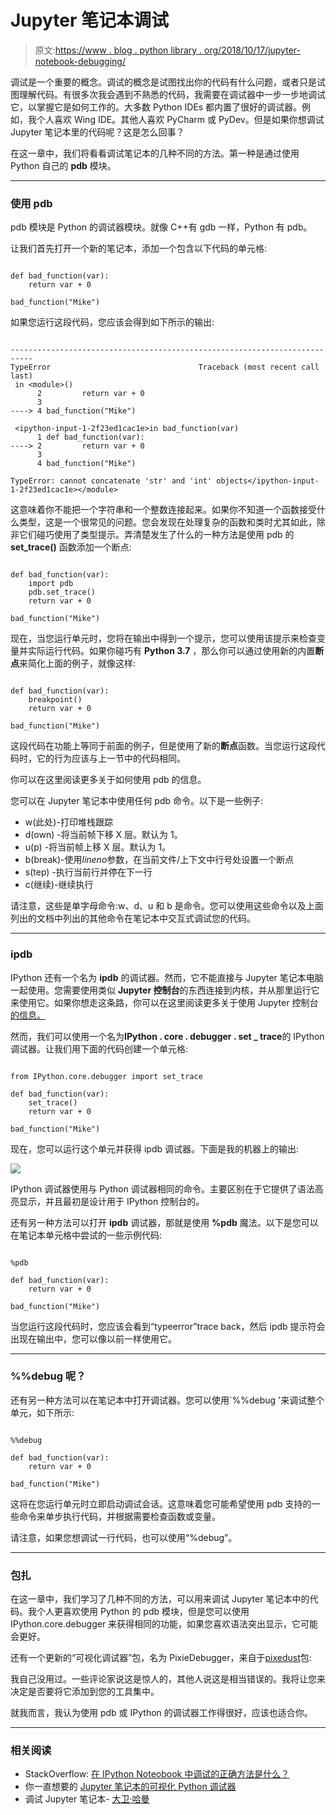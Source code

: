 # Jupyter 笔记本调试

> 原文:[https://www . blog . python library . org/2018/10/17/jupyter-notebook-debugging/](https://www.blog.pythonlibrary.org/2018/10/17/jupyter-notebook-debugging/)

调试是一个重要的概念。调试的概念是试图找出你的代码有什么问题，或者只是试图理解代码。有很多次我会遇到不熟悉的代码，我需要在调试器中一步一步地调试它，以掌握它是如何工作的。大多数 Python IDEs 都内置了很好的调试器。例如，我个人喜欢 Wing IDE。其他人喜欢 PyCharm 或 PyDev。但是如果你想调试 Jupyter 笔记本里的代码呢？这是怎么回事？

在这一章中，我们将看看调试笔记本的几种不同的方法。第一种是通过使用 Python 自己的 **pdb** 模块。

* * *

### 使用 pdb

pdb 模块是 Python 的调试器模块。就像 C++有 gdb 一样，Python 有 pdb。

让我们首先打开一个新的笔记本，添加一个包含以下代码的单元格:

```

def bad_function(var):
    return var + 0

bad_function("Mike")

```

如果您运行这段代码，您应该会得到如下所示的输出:

```

---------------------------------------------------------------------------
TypeError                                 Traceback (most recent call last)
 in <module>()
      2         return var + 0
      3 
----> 4 bad_function("Mike")

 <ipython-input-1-2f23ed1cac1e>in bad_function(var)
      1 def bad_function(var):
----> 2         return var + 0
      3 
      4 bad_function("Mike")

TypeError: cannot concatenate 'str' and 'int' objects</ipython-input-1-2f23ed1cac1e></module> 
```

这意味着你不能把一个字符串和一个整数连接起来。如果你不知道一个函数接受什么类型，这是一个很常见的问题。您会发现在处理复杂的函数和类时尤其如此，除非它们碰巧使用了类型提示。弄清楚发生了什么的一种方法是使用 pdb 的 **set_trace()** 函数添加一个断点:

```

def bad_function(var):
    import pdb
    pdb.set_trace()
    return var + 0

bad_function("Mike")

```

现在，当您运行单元时，您将在输出中得到一个提示，您可以使用该提示来检查变量并实际运行代码。如果你碰巧有 **Python 3.7** ，那么你可以通过使用新的内置**断点**来简化上面的例子，就像这样:

```

def bad_function(var):
    breakpoint()
    return var + 0

bad_function("Mike")

```

这段代码在功能上等同于前面的例子，但是使用了新的**断点**函数。当您运行这段代码时，它的行为应该与上一节中的代码相同。

你可以在这里阅读更多关于如何使用 pdb 的信息。

您可以在 Jupyter 笔记本中使用任何 pdb 命令。以下是一些例子:

*   w(此处)-打印堆栈跟踪
*   d(own) -将当前帧下移 X 层。默认为 1。
*   u(p) -将当前帧上移 X 层。默认为 1。
*   b(break)-使用*lineno*参数，在当前文件/上下文中行号处设置一个断点
*   s(tep) -执行当前行并停在下一行
*   c(继续)-继续执行

请注意，这些是单字母命令:w、d、u 和 b 是命令。您可以使用这些命令以及上面列出的文档中列出的其他命令在笔记本中交互式调试您的代码。

* * *

### ipdb

IPython 还有一个名为 **ipdb** 的调试器。然而，它不能直接与 Jupyter 笔记本电脑一起使用。您需要使用类似 **Jupyter 控制台**的东西连接到内核，并从那里运行它来使用它。如果你想走这条路，你可以在这里阅读更多关于使用 Jupyter 控制台[的信息。](https://jupyter-console.readthedocs.io/en/latest/)

然而，我们可以使用一个名为**IPython . core . debugger . set _ trace**的 IPython 调试器。让我们用下面的代码创建一个单元格:

```

from IPython.core.debugger import set_trace

def bad_function(var):
    set_trace()
    return var + 0

bad_function("Mike")

```

现在，您可以运行这个单元并获得 ipdb 调试器。下面是我的机器上的输出:

![](../Images/15d3d3033201436e46392ae743362152.png)

IPython 调试器使用与 Python 调试器相同的命令。主要区别在于它提供了语法高亮显示，并且最初是设计用于 IPython 控制台的。

还有另一种方法可以打开 **ipdb** 调试器，那就是使用 **%pdb** 魔法。以下是您可以在笔记本单元格中尝试的一些示例代码:

```

%pdb

def bad_function(var):
    return var + 0

bad_function("Mike")

```

当您运行这段代码时，您应该会看到“typeerror”trace back，然后 ipdb 提示符会出现在输出中，您可以像以前一样使用它。

* * *

### %%debug 呢？

还有另一种方法可以在笔记本中打开调试器。您可以使用`%%debug '来调试整个单元，如下所示:

```

%%debug

def bad_function(var):
    return var + 0

bad_function("Mike")

```

这将在您运行单元时立即启动调试会话。这意味着您可能希望使用 pdb 支持的一些命令来单步执行代码，并根据需要检查函数或变量。

请注意，如果您想调试一行代码，也可以使用“%debug”。

* * *

### 包扎

在这一章中，我们学习了几种不同的方法，可以用来调试 Jupyter 笔记本中的代码。我个人更喜欢使用 Python 的 pdb 模块，但是您可以使用 IPython.core.debugger 来获得相同的功能，如果您喜欢语法突出显示，它可能会更好。

还有一个更新的“可视化调试器”包，名为 PixieDebugger，来自于[pixedust](https://github.com/pixiedust/pixiedust)包:

我自己没用过。一些评论家说这是惊人的，其他人说这是相当错误的。我将让您来决定是否要将它添加到您的工具集中。

就我而言，我认为使用 pdb 或 IPython 的调试器工作得很好，应该也适合你。

* * *

### 相关阅读

*   StackOverflow: [在 IPython Noteobook 中调试的正确方法是什么？](https://stackoverflow.com/questions/32409629/what-is-the-right-way-to-debug-in-ipython-notebook)
*   你一直想要的 [Jupyter 笔记本的可视化 Python 调试器](https://medium.com/ibm-watson-data-lab/the-visual-python-debugger-for-jupyter-notebooks-youve-always-wanted-761713babc62)
*   调试 Jupyter 笔记本- [大卫·哈曼](https://davidhamann.de/2017/04/22/debugging-jupyter-notebooks/)